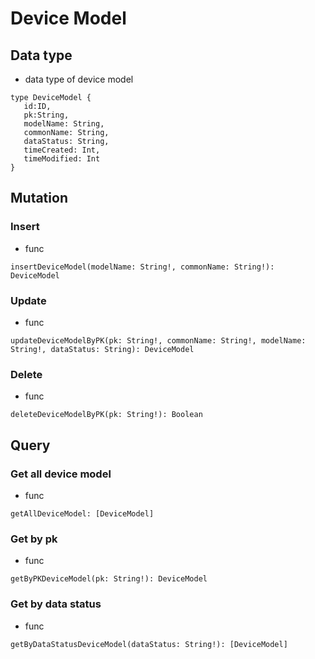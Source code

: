 # Device Model
## Data type
* data type of device model
```
type DeviceModel {
   id:ID,
   pk:String,
   modelName: String,
   commonName: String,
   dataStatus: String,
   timeCreated: Int,
   timeModified: Int
}
```

## Mutation
### Insert
* func
```
insertDeviceModel(modelName: String!, commonName: String!): DeviceModel
```

### Update
* func
```
updateDeviceModelByPK(pk: String!, commonName: String!, modelName: String!, dataStatus: String): DeviceModel
```

### Delete
* func
```
deleteDeviceModelByPK(pk: String!): Boolean
```

## Query
### Get all device model
* func
```
getAllDeviceModel: [DeviceModel]
```

### Get by pk
* func
```
getByPKDeviceModel(pk: String!): DeviceModel
```

### Get by data status
* func
```
getByDataStatusDeviceModel(dataStatus: String!): [DeviceModel]
```